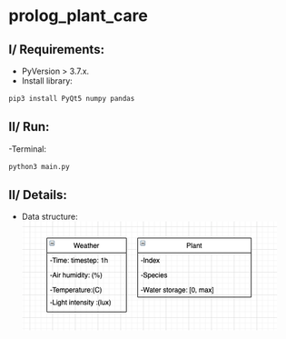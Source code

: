 # prolog_plant_care
## I/ Requirements:
- PyVersion > 3.7.x.
- Install library:
```sh
pip3 install PyQt5 numpy pandas
```
## II/ Run:
-Terminal:
```sh
python3 main.py
```
## II/ Details:
- Data structure:  
![image](https://github.com/anewday1999/prolog_plant_care/blob/main/209498487_427430094891613_8104585248995227571_n.png)
